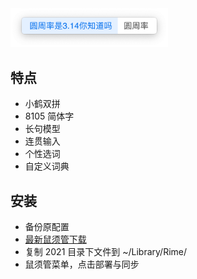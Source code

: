 <img alt="鼠须管" src="squirrel_config_2021.png" width="50%" height="50%">

## 特点

- 小鹤双拼
- 8105 简体字
- 长句模型
- 连贯输入
- 个性选词
- 自定义词典

## 安装

- 备份原配置
- [最新鼠须管下载](https://dl.bintray.com/rime/squirrel/)
- 复制 2021 目录下文件到 ~/Library/Rime/
- 鼠须管菜单，点击部署与同步

